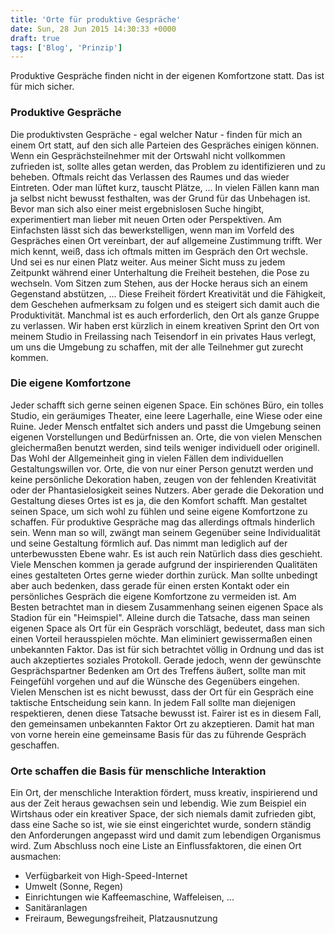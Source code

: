 ```yaml
---
title: 'Orte für produktive Gespräche'
date: Sun, 28 Jun 2015 14:30:33 +0000
draft: true
tags: ['Blog', 'Prinzip']
---
```


Produktive Gespräche finden nicht in der eigenen Komfortzone statt. Das ist für mich sicher.

### Produktive Gespräche

Die produktivsten Gespräche - egal welcher Natur - finden für mich an einem Ort statt, auf den sich alle Parteien des Gespräches einigen können. Wenn ein Gesprächsteilnehmer mit der Ortswahl nicht vollkommen zufrieden ist, sollte alles getan werden, das Problem zu identifizieren und zu beheben. Oftmals reicht das Verlassen des Raumes und das wieder Eintreten. Oder man lüftet kurz, tauscht Plätze, ... In vielen Fällen kann man ja selbst nicht bewusst festhalten, was der Grund für das Unbehagen ist. Bevor man sich also einer meist ergebnislosen Suche hingibt, experimentiert man lieber mit neuen Orten oder Perspektiven. Am Einfachsten lässt sich das bewerkstelligen, wenn man im Vorfeld des Gespräches einen Ort vereinbart, der auf allgemeine Zustimmung trifft. Wer mich kennt, weiß, dass ich oftmals mitten im Gespräch den Ort wechsle. Und sei es nur einen Platz weiter. Aus meiner Sicht muss zu jedem Zeitpunkt während einer Unterhaltung die Freiheit bestehen, die Pose zu wechseln. Vom Sitzen zum Stehen, aus der Hocke heraus sich an einem Gegenstand abstützen, ... Diese Freiheit fördert Kreativität und die Fähigkeit, dem Geschehen aufmerksam zu folgen und es steigert sich damit auch die Produktivität. Manchmal ist es auch erforderlich, den Ort als ganze Gruppe zu verlassen. Wir haben erst kürzlich in einem kreativen Sprint den Ort von meinem Studio in Freilassing nach Teisendorf in ein privates Haus verlegt, um uns die Umgebung zu schaffen, mit der alle Teilnehmer gut zurecht kommen.

### Die eigene Komfortzone

Jeder schafft sich gerne seinen eigenen Space. Ein schönes Büro, ein tolles Studio, ein geräumiges Theater, eine leere Lagerhalle, eine Wiese oder eine Ruine. Jeder Mensch entfaltet sich anders und passt die Umgebung seinen eigenen Vorstellungen und Bedürfnissen an. Orte, die von vielen Menschen gleichermaßen benutzt werden, sind teils weniger individuell oder originell. Das Wohl der Allgemeinheit ging in vielen Fällen dem individuellen Gestaltungswillen vor. Orte, die von nur einer Person genutzt werden und keine persönliche Dekoration haben, zeugen von der fehlenden Kreativität oder der Phantasielosigkeit seines Nutzers. Aber gerade die Dekoration und Gestaltung dieses Ortes ist es ja, die den Komfort schafft. Man gestaltet seinen Space, um sich wohl zu fühlen und seine eigene Komfortzone zu schaffen. Für produktive Gespräche mag das allerdings oftmals hinderlich sein. Wenn man so will, zwängt man seinem Gegenüber seine Individualität und seine Gestaltung förmlich auf. Das nimmt man lediglich auf der unterbewussten Ebene wahr. Es ist auch rein Natürlich dass dies geschieht. Viele Menschen kommen ja gerade aufgrund der inspirierenden Qualitäten eines gestalteten Ortes gerne wieder dorthin zurück. Man sollte unbedingt aber auch bedenken, dass gerade für einen ersten Kontakt oder ein persönliches Gespräch die eigene Komfortzone zu vermeiden ist. Am Besten betrachtet man in diesem Zusammenhang seinen eigenen Space als Stadion für ein "Heimspiel". Alleine durch die Tatsache, dass man seinen eigenen Space als Ort für ein Gespräch vorschlägt, bedeutet, dass man sich einen Vorteil herausspielen möchte. Man eliminiert gewissermaßen einen unbekannten Faktor. Das ist für sich betrachtet völlig in Ordnung und das ist auch akzeptiertes soziales Protokoll. Gerade jedoch, wenn der gewünschte Gesprächspartner Bedenken am Ort des Treffens äußert, sollte man mit Feingefühl vorgehen und auf die Wünsche des Gegenübers eingehen. Vielen Menschen ist es nicht bewusst, dass der Ort für ein Gespräch eine taktische Entscheidung sein kann. In jedem Fall sollte man diejenigen respektieren, denen diese Tatsache bewusst ist. Fairer ist es in diesem Fall, den gemeinsamen unbekannten Faktor Ort zu akzeptieren. Damit hat man von vorne herein eine gemeinsame Basis für das zu führende Gespräch geschaffen.

### Orte schaffen die Basis für menschliche Interaktion

Ein Ort, der menschliche Interaktion fördert, muss kreativ, inspirierend und aus der Zeit heraus gewachsen sein und lebendig. Wie zum Beispiel ein Wirtshaus oder ein kreativer Space, der sich niemals damit zufrieden gibt, dass eine Sache so ist, wie sie einst eingerichtet wurde, sondern ständig den Anforderungen angepasst wird und damit zum lebendigen Organismus wird. Zum Abschluss noch eine Liste an Einflussfaktoren, die einen Ort ausmachen:

* Verfügbarkeit von High-Speed-Internet
* Umwelt (Sonne, Regen)
* Einrichtungen wie Kaffeemaschine, Waffeleisen, ...
* Sanitäranlagen
* Freiraum, Bewegungsfreiheit, Platzausnutzung
